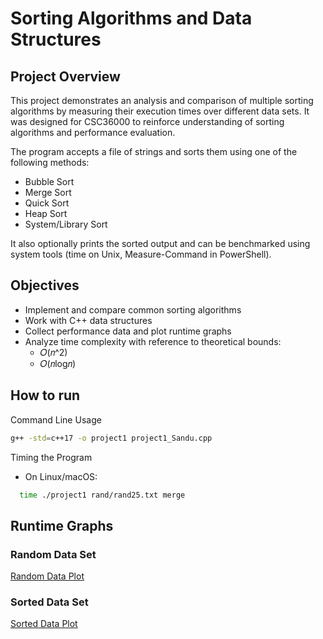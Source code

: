 # Sorting Algorithms and Data Structures

## Project Overview
This project demonstrates an analysis and comparison of multiple sorting algorithms by measuring their execution times over different data sets. It was designed for CSC36000 to reinforce understanding of sorting algorithms and performance evaluation.

The program accepts a file of strings and sorts them using one of the following methods:

- Bubble Sort
- Merge Sort
- Quick Sort
- Heap Sort
- System/Library Sort

It also optionally prints the sorted output and can be benchmarked using system tools (time on Unix, Measure-Command in PowerShell).

## Objectives
- Implement and compare common sorting algorithms 
- Work with C++ data structures
- Collect performance data and plot runtime graphs
- Analyze time complexity with reference to theoretical bounds:
  - 𝑂(𝑛^2)
  - 𝑂(𝑛log⁡𝑛)

## How to run
Command Line Usage
```bash
g++ -std=c++17 -o project1 project1_Sandu.cpp
```
Timing the Program
- On Linux/macOS:
```bash
  time ./project1 rand/rand25.txt merge
```

## Runtime Graphs

### Random Data Set
[Random Data Plot](images/forRandDataSets.pdf)

### Sorted Data Set
[Sorted Data Plot](images/forSRTDataSets.pdf)


